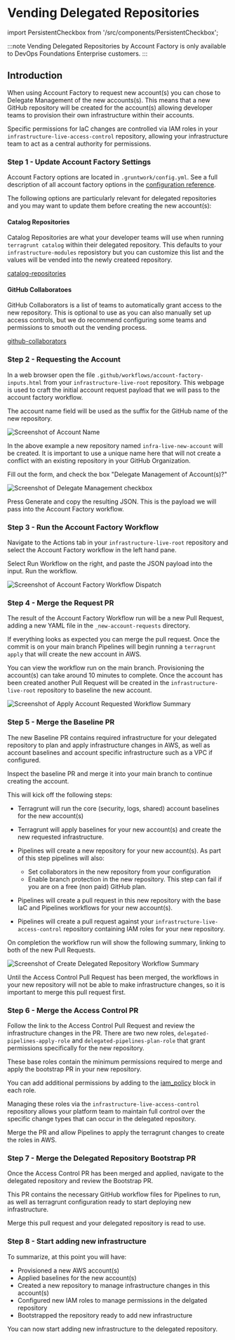 # Vending Delegated Repositories
import PersistentCheckbox from '/src/components/PersistentCheckbox';

:::note
Vending Delegated Repositories by Account Factory is only available to DevOps Foundations Enterprise customers.
:::

## Introduction

When using Account Factory to request new account(s) you can chose to Delegate Management of the new accounts(s). This means that a new GitHub repository will be created for the account(s) allowing developer teams to provision their own infrastructure within their accounts.

Specific permissions for IaC changes are controlled via IAM roles in your `infrastructure-live-access-control` repository, allowing your infrastructure team to act as a central authority for permissions.

### Step 1 - Update Account Factory Settings

Account Factory options are located in `.gruntwork/config.yml`. See a full description of all account factory options in the [configuration reference](/2.0/reference/accountfactory/configurations).

The following options are particularly relevant for delegated repositories and you may want to update them before creating the new account(s):

#### Catalog Repositories

Catalog Repositories are what your developer teams will use when running `terragrunt catalog` within their delegated repository. This defaults to your `infrastructure-modules` reposistory but you can customize this list and the values will be vended into the newly createed repository.

[catalog-repositories](/2.0/reference/accountfactory/configurations#catalog-repositories)


#### GitHub Collaboratoes

GitHub Collaborators is a list of teams to automatically grant access to the new repository. This is optional to use as you can also manually set up access controls, but we do recommend configuring some teams and permissions to smooth out the vending process.

[github-collaborators](/2.0/reference/accountfactory/configurations#github-collaborators)

<PersistentCheckbox id="vending-delegated-repositories-1" label="Settings Up To Date" />

### Step 2 - Requesting the Account

In a web browser open the file `.github/workflows/account-factory-inputs.html` from your `infrastructure-live-root` repository. This webpage is used to craft the initial account request payload that we will pass to the account factory workflow.

The account name field will be used as the suffix for the GitHub name of the new repository.

![Screenshot of Account Name](/img/accountfactory/account-name.png)

In the above example a new repository named `infra-live-new-account` will be created. It is important to use a unique name here that will not create a conflict with an existing repository in your GitHub Organization.

Fill out the form, and check the box "Delegate Management of Account(s)?"

![Screenshot of Delegate Management checkbox](/img/accountfactory/delegate-management.png)

Press Generate and copy the resulting JSON. This is the payload we will pass into the Account Factory workflow.

<PersistentCheckbox id="vending-delegated-repositories-2" label="Payload Created" />

### Step 3 - Run the Account Factory Workflow

Navigate to the Actions tab in your `infrastructure-live-root` repository and select the Account Factory workflow in the left hand pane.

Select Run Workflow on the right, and paste the JSON payload into the input. Run the workflow.

![Screenshot of Account Factory Workflow Dispatch](/img/accountfactory/run-workflow.png)

<PersistentCheckbox id="vending-delegated-repositories-3" label="Account Factory Workflow Run" />

### Step 4 - Merge the Request PR

The result of the Account Factory Workflow run will be a new Pull Request, adding a new YAML file in the `_new-account-requests` directory.

If everything looks as expected you can merge the pull request. Once the commit is on your main branch Pipelines will begin running a `terragrunt apply` that will create the new account in AWS.

You can view the workflow run on the main branch. Provisioning the account(s) can take around 10 minutes to complete. Once the account has been created another Pull Request will be created in the `infrastructure-live-root` repository to baseline the new account.

![Screenshot of Apply Account Requested Workflow Summary](/img/accountfactory/apply-account-requested-summary.png)

<PersistentCheckbox id="vending-delegated-repositories-4" label="Account Request PR Merged and Account Provisioned" />

### Step 5 - Merge the Baseline PR

The new Baseline PR contains required infrastructure for your delegated repository to plan and apply infrastructure changes in AWS, as well as account baselines and account specific infrastructure such as a VPC if configured.

Inspect the baseline PR and merge it into your main branch to continue creating the account.

This will kick off the following steps:

- Terragrunt will run the core (security, logs, shared) account baselines for the new account(s)
- Terragrunt will apply baselines for your new account(s) and create the new requested infrastructure.
- Pipelines will create a new repository for your new account(s). As part of this step pipelines will also:
    - Set collaborators in the new repository from your configuration
    - Enable branch protection in the new repository. This step can fail if you are on a free (non paid) GitHub plan.

- Pipelines will create a pull request in this new repository with the base IaC and Pipelines workflows for your new account(s).

- Pipelines will create a pull request against your `infrastructure-live-access-control` repository containing IAM roles for your new repository.

On completion the workflow run will show the following summary, linking to both of the new Pull Requests.

![Screenshot of Create Delegated Repository Workflow Summary](/img/accountfactory/create-repository-summary.png)

Until the Access Control Pull Request has been merged, the workflows in your new repository will not be able to make infrastructure changes, so it is important to merge this pull request first.

<PersistentCheckbox id="vending-delegated-repositories-5" label="Account Baselined and Repository Created" />

### Step 6 - Merge the Access Control PR

Follow the link to the Access Control Pull Request and review the infrastructure changes in the PR. There are two new roles, `delegated-pipelines-apply-role` and `delegated-pipelines-plan-role` that grant permissions specifically for the new repository.

These base roles contain the minimum permissions required to merge and apply the bootstrap PR in your new repository.

You can add additional permissions by adding to the [iam_policy](/reference/modules/terraform-aws-security/github-actions-iam-role/#iam_policy) block in each role.

Managing these roles via the `infrastructure-live-access-control` repository allows your platform team to maintain full control over the specific change types that can occur in the delegated repository.

Merge the PR and allow Pipelines to apply the terragrunt changes to create the roles in AWS.

<PersistentCheckbox id="vending-delegated-repositories-6" label="Access Control PR Merged and Roles Created" />

### Step 7 - Merge the Delegated Repository Bootstrap PR

Once the Access Control PR has been merged and applied, navigate to the delegated repository and review the Bootstrap PR.

This PR contains the necessary GitHub workflow files for Pipelines to run, as well as terragrunt configuration ready to start deploying new infrastructure.

Merge this pull request and your delegated repository is read to use.

<PersistentCheckbox id="vending-delegated-repositories-7" label="Merge the Delegated Repository Bootstrap PR" />

### Step 8 - Start adding new infrastructure

To summarize, at this point you will have:
- Provisioned a new AWS account(s)
- Applied baselines for the new account(s)
- Created a new repository to manage infrastructure changes in this account(s)
- Configured new IAM roles to manage permissions in the delgated repository
- Bootstrapped the repository ready to add new infrastructure

You can now start adding new infrastructure to the delegated repository.
